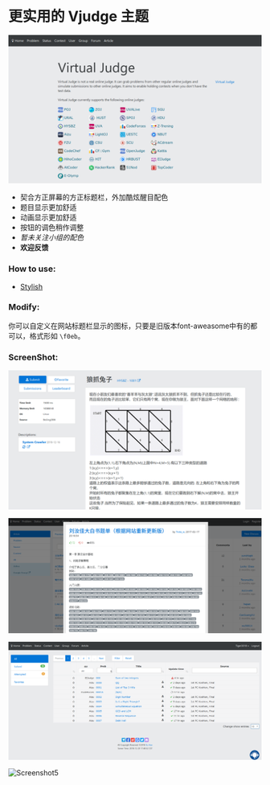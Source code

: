 # 更实用的 Vjudge 主题

![Screenshot1](ScreenShot/1.png)

 - 契合方正屏幕的方正标题栏，外加酷炫醒目配色
 - 题目显示更加舒适
 - 动画显示更加舒适
 - 按钮的调色稍作调整
 - _暂未关注小组的配色_
 - **欢迎反馈**


### How to use: 
 - [Stylish](https://userstyles.org/styles/165677)

### Modify:
你可以自定义在网站标题栏显示的图标，只要是旧版本font-aweasome中有的都可以，格式形如
``\f0eb``。

### ScreenShot: 

![Screenshot2](ScreenShot/2.png)

![Screenshot3](ScreenShot/3.png)

![Screenshot4](ScreenShot/4.png)

![Screenshot5](ScreenShot/5.gif)

